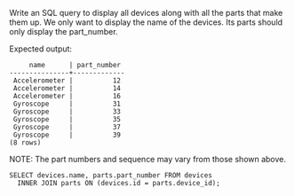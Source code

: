 Write an SQL query to display all devices along with all the parts that make them up. We only want to display the name of the devices. Its parts should only display the part_number.

Expected output:
```
     name      | part_number
---------------+-------------
 Accelerometer |          12
 Accelerometer |          14
 Accelerometer |          16
 Gyroscope     |          31
 Gyroscope     |          33
 Gyroscope     |          35
 Gyroscope     |          37
 Gyroscope     |          39
(8 rows)
```

NOTE: The part numbers and sequence may vary from those shown above.

```
SELECT devices.name, parts.part_number FROM devices
  INNER JOIN parts ON (devices.id = parts.device_id);
```

